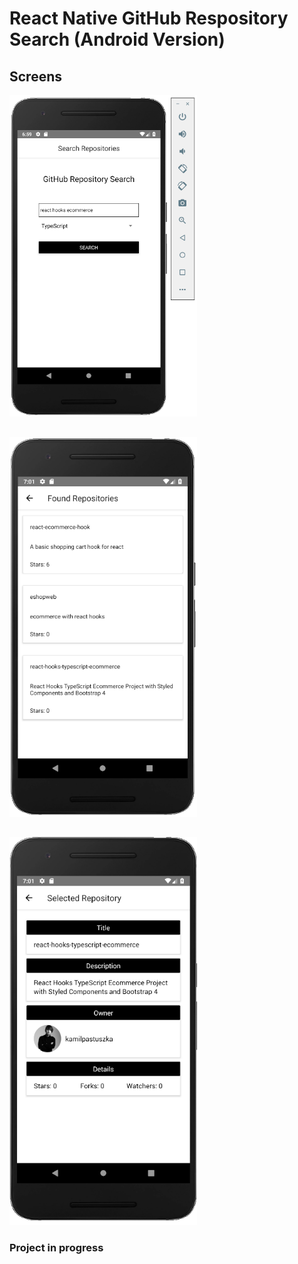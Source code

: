 # React Native GitHub Respository Search (Android Version)

## Screens

<img src="./images/search.png" width="300px">

##

<img src="./images/list.png" width="300px">

##

<img src="./images/details.png" width="300px">

### Project in progress
